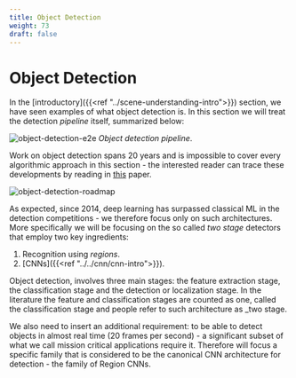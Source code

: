 ```yaml
---
title: Object Detection
weight: 73
draft: false
---
```


# Object Detection

In the [introductory]({{<ref "../scene-understanding-intro">}}) section, we have seen examples of what object detection is. In this section we will treat the detection _pipeline_ itself, summarized below:

![object-detection-e2e](images/object-detection-e2e.png)
*Object detection pipeline*. 

Work on object detection spans 20 years and is impossible to cover every algorithmic approach in this section - the interested reader can trace these developments by reading in [this](https://arxiv.org/abs/1905.05055) paper. 

![object-detection-roadmap](images/object-detection-roadmap.png)

As expected, since 2014, deep learning has surpassed classical ML in the detection competitions - we therefore focus only on such architectures. More specifically we will be focusing on the so called _two stage_ detectors that employ two key ingredients: 

1. Recognition using _regions_. 
2. [CNNs]({{<ref "../../cnn/cnn-intro">}}). 

Object detection, involves three main stages: the feature extraction stage, the classification stage and the detection or localization stage. In the literature the feature and classification stages are counted as one, called the classification stage and people refer to such architecture as _two stage. 

We also need to insert an additional requirement: to be able to detect objects in almost real time (20 frames per second) - a significant subset of what we call mission critical applications require it. Therefore will focus a specific family that is considered to be the canonical CNN architecture for detection - the family of Region CNNs.  

